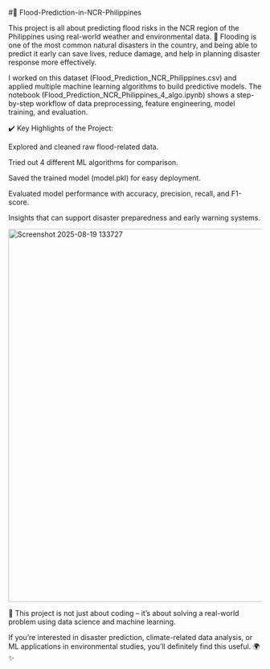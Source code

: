 #🌊 Flood-Prediction-in-NCR-Philippines

This project is all about predicting flood risks in the NCR region of the Philippines using real-world weather and environmental data. 🚨 Flooding is one of the most common natural disasters in the country, and being able to predict it early can save lives, reduce damage, and help in planning disaster response more effectively.

I worked on this dataset (Flood_Prediction_NCR_Philippines.csv) and applied multiple machine learning algorithms to build predictive models. The notebook (Flood_Prediction_NCR_Philippines_4_algo.ipynb) shows a step-by-step workflow of data preprocessing, feature engineering, model training, and evaluation.

✔️ Key Highlights of the Project:

Explored and cleaned raw flood-related data.

Tried out 4 different ML algorithms for comparison.

Saved the trained model (model.pkl) for easy deployment.

Evaluated model performance with accuracy, precision, recall, and F1-score.

Insights that can support disaster preparedness and early warning systems.

<img width="1195" height="741" alt="Screenshot 2025-08-19 133727" src="https://github.com/user-attachments/assets/9517c147-1a68-4ea7-8937-27f65efa157d" />

📌 This project is not just about coding – it’s about solving a real-world problem using data science and machine learning.

If you’re interested in disaster prediction, climate-related data analysis, or ML applications in environmental studies, you’ll definitely find this useful. 🌍✨
